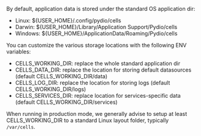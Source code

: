 By default, application data is stored under the standard OS application dir:

- Linux: ${USER_HOME}/.config/pydio/cells
- Darwin: ${USER_HOME}/Library/Application Support/Pydio/cells
- Windows: ${USER_HOME}/ApplicationData/Roaming/Pydio/cells

You can customize the various storage locations with the following ENV variables:

- CELLS_WORKING_DIR: replace the whole standard application dir
- CELLS_DATA_DIR: replace the location for storing default datasources (default CELLS_WORKING_DIR/data)
- CELLS_LOG_DIR: replace the location for storing logs (default CELLS_WORKING_DIR/logs)
- CELLS_SERVICES_DIR: replace location for services-specific data (default CELLS_WORKING_DIR/services)

When running in production mode, we generally advise to setup at least CELLS_WORKING_DIR to a standard Linux layout folder, typically `/var/cells`.
